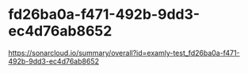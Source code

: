 # fd26ba0a-f471-492b-9dd3-ec4d76ab8652
https://sonarcloud.io/summary/overall?id=examly-test_fd26ba0a-f471-492b-9dd3-ec4d76ab8652
